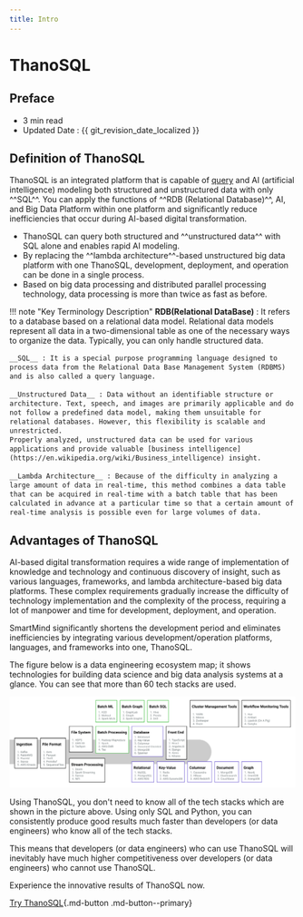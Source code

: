 ```yaml
---
title: Intro
---
```


# **ThanoSQL**

## Preface

- 3 min read
- Updated Date : {{ git_revision_date_localized }}

## **Definition of ThanoSQL**

ThanoSQL is an integrated platform that is capable of [query](https://en.wikipedia.org/wiki/Query) and AI (artificial intelligence) modeling both structured and unstructured data with only ^^SQL^^. You can apply the functions of ^^RDB (Relational Database)^^, AI, and Big Data Platform within one platform and significantly reduce inefficiencies that occur during AI-based digital transformation.

- ThanoSQL can query both structured and ^^unstructured data^^ with SQL alone and enables rapid AI modeling.
- By replacing the ^^lambda architecture^^-based unstructured big data platform with one ThanoSQL, development, deployment, and operation can be done in a single process.
- Based on big data processing and distributed parallel processing technology, data processing is more than twice as fast as before.

!!! note "Key Terminology Description"
    **RDB(Relational DataBase)** : It refers to a database based on a relational data model. Relational data models represent all data in a two-dimensional table as one of the necessary ways to organize the data. Typically, you can only handle structured data.<br>

    __SQL__ : It is a special purpose programming language designed to process data from the Relational Data Base Management System (RDBMS) and is also called a query language.

    __Unstructured Data__ : Data without an identifiable structure or architecture. Text, speech, and images are primarily applicable and do not follow a predefined data model, making them unsuitable for relational databases. However, this flexibility is scalable and unrestricted.
    Properly analyzed, unstructured data can be used for various applications and provide valuable [business intelligence](https://en.wikipedia.org/wiki/Business_intelligence) insight.

    __Lambda Architecture__ : Because of the difficulty in analyzing a large amount of data in real-time, this method combines a data table that can be acquired in real-time with a batch table that has been calculated in advance at a particular time so that a certain amount of real-time analysis is possible even for large volumes of data.

## **Advantages of ThanoSQL**

AI-based digital transformation requires a wide range of implementation of knowledge and technology and continuous discovery of insight, such as various languages, frameworks, and lambda architecture-based big data platforms. These complex requirements gradually increase the difficulty of technology implementation and the complexity of the process, requiring a lot of manpower and time for development, deployment, and operation.

SmartMind significantly shortens the development period and eliminates inefficiencies by integrating various development/operation platforms, languages, and frameworks into one, ThanoSQL.

The figure below is a data engineering ecosystem map; it shows technologies for building data science and big data analysis systems at a glance. You can see that more than 60 tech stacks are used.

[![IMAGE](/img/index/img1.png)](/img/index/img1.png)

Using ThanoSQL, you don't need to know all of the tech stacks which are shown in the picture above. Using only SQL and Python, you can consistently produce good results much faster than developers (or data engineers) who know all of the tech stacks.

This means that developers (or data engineers) who can use ThanoSQL will inevitably have much higher competitiveness over developers (or data engineers) who cannot use ThanoSQL.

Experience the innovative results of ThanoSQL now.

[Try ThanoSQL](https://www.thanosql.ai/en){.md-button .md-button--primary}
